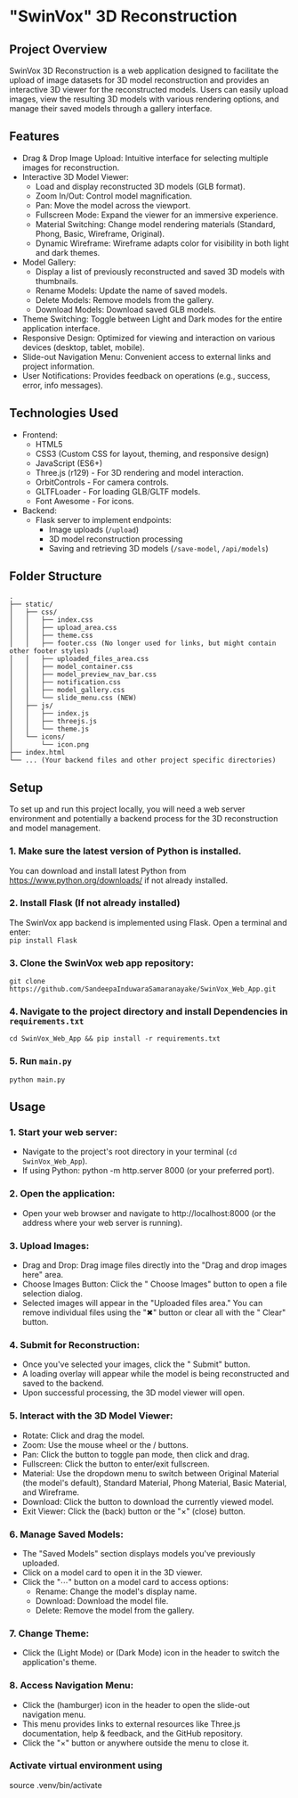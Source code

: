 # **"SwinVox" 3D Reconstruction**

## Project Overview

SwinVox 3D Reconstruction is a web application designed to facilitate the upload of image datasets for 3D model reconstruction and provides an interactive 3D viewer for the reconstructed models. Users can easily upload images, view the resulting 3D models with various rendering options, and manage their saved models through a gallery interface.

## Features

+ Drag & Drop Image Upload: Intuitive interface for selecting multiple images for reconstruction. <br>
+ Interactive 3D Model Viewer: <br>
  + Load and display reconstructed 3D models (GLB format).
  + Zoom In/Out: Control model magnification.
  + Pan: Move the model across the viewport.
  + Fullscreen Mode: Expand the viewer for an immersive experience.
  + Material Switching: Change model rendering materials (Standard, Phong, Basic, Wireframe, Original).
  + Dynamic Wireframe: Wireframe adapts color for visibility in both light and dark themes.
+ Model Gallery:
  +  Display a list of previously reconstructed and saved 3D models with thumbnails.
  +  Rename Models: Update the name of saved models.
  +  Delete Models: Remove models from the gallery.
  +  Download Models: Download saved GLB models.
+ Theme Switching: Toggle between Light and Dark modes for the entire application interface.
+ Responsive Design: Optimized for viewing and interaction on various devices (desktop, tablet, mobile).
+ Slide-out Navigation Menu: Convenient access to external links and project information.
+ User Notifications: Provides feedback on operations (e.g., success, error, info messages).

## Technologies Used

+ Frontend:
  + HTML5
  + CSS3 (Custom CSS for layout, theming, and responsive design)
  + JavaScript (ES6+)
  + Three.js (r129) - For 3D rendering and model interaction.
  + OrbitControls - For camera controls.
  + GLTFLoader - For loading GLB/GLTF models.
  + Font Awesome - For icons.
+ Backend:
  + Flask server to implement endpoints:
    +  Image uploads (`/upload`)
    +  3D model reconstruction processing
    +  Saving and retrieving 3D models (`/save-model`, `/api/models`)


## Folder Structure

```
.
├── static/
│   ├── css/
│   │   ├── index.css
│   │   ├── upload_area.css
│   │   ├── theme.css
│   │   ├── footer.css (No longer used for links, but might contain other footer styles)
│   │   ├── uploaded_files_area.css
│   │   ├── model_container.css
│   │   ├── model_preview_nav_bar.css
│   │   ├── notification.css
│   │   ├── model_gallery.css
│   │   └── slide_menu.css (NEW)
│   ├── js/
│   │   ├── index.js
│   │   ├── threejs.js
│   │   └── theme.js
│   └── icons/
│       └── icon.png
├── index.html
└── ... (Your backend files and other project specific directories)
```


## Setup

To set up and run this project locally, you will need a web server environment and potentially a backend process for the 3D reconstruction and model management.

### 1. Make sure the latest version of Python is installed.

You can download and install latest Python from https://www.python.org/downloads/ if not already installed.

### 2. Install Flask (If not already installed)

The SwinVox app backend is implemented using Flask. Open a terminal and enter: <br>
`pip install Flask`

### 3. Clone the SwinVox web app repository: <br>
`git clone https://github.com/SandeepaInduwaraSamaranayake/SwinVox_Web_App.git`

### 4. Navigate to the project directory and install Dependencies in `requirements.txt`
`cd SwinVox_Web_App && pip install -r requirements.txt`

### 5. Run `main.py` 
`python main.py`

## Usage

### 1. Start your web server:

  + Navigate to the project's root directory in your terminal (`cd SwinVox_Web_App`).
  + If using Python: python -m http.server 8000 (or your preferred port).

### 2. Open the application:

  + Open your web browser and navigate to http://localhost:8000 (or the address where your web server is running).

### 3. Upload Images:

  + Drag and Drop: Drag image files directly into the "Drag and drop images here" area.
  + Choose Images Button: Click the " Choose Images" button to open a file selection dialog.
  + Selected images will appear in the "Uploaded files area." You can remove individual files using the "✖" button or clear all with the " Clear" button.

### 4. Submit for Reconstruction:

  + Once you've selected your images, click the " Submit" button.
  + A loading overlay will appear while the model is being reconstructed and saved to the backend.
  + Upon successful processing, the 3D model viewer will open.

### 5. Interact with the 3D Model Viewer:

  + Rotate: Click and drag the model.
  + Zoom: Use the mouse wheel or the / buttons.
  + Pan: Click the button to toggle pan mode, then click and drag.
  + Fullscreen: Click the button to enter/exit fullscreen.
  + Material: Use the dropdown menu to switch between Original Material (the model's default), Standard Material, Phong Material, Basic Material, and Wireframe.
  + Download: Click the button to download the currently viewed model.
  + Exit Viewer: Click the (back) button or the "×" (close) button.

### 6. Manage Saved Models:

  + The "Saved Models" section displays models you've previously uploaded.
  + Click on a model card to open it in the 3D viewer.
  + Click the "⋯" button on a model card to access options:
    + Rename: Change the model's display name.
    + Download: Download the model file.
    + Delete: Remove the model from the gallery.

### 7. Change Theme:

  + Click the (Light Mode) or (Dark Mode) icon in the header to switch the application's theme.

### 8. Access Navigation Menu:

  + Click the (hamburger) icon in the header to open the slide-out navigation menu.
  + This menu provides links to external resources like Three.js documentation, help & feedback, and the GitHub repository.
  + Click the "×" button or anywhere outside the menu to close it.

### Activate virtual environment using

source .venv/bin/activate
